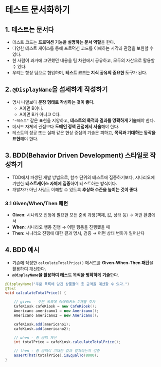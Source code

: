 # 테스트 문서화하기

## 1. 테스트는 문서다

- 테스트 코드는 **프로덕션 기능을 설명하는 문서 역할**을 한다.
- 다양한 테스트 케이스를 통해 프로덕션 코드를 이해하는 시각과 관점을 보완할 수 있다.
- 한 사람이 과거에 고민했던 내용을 팀 차원에서 공유하고, 모두의 자산으로 활용할 수 있다.
- 우리는 항상 팀으로 협업하며, **테스트 코드는 지식 공유의 중요한 도구**가 된다.

## 2. `@DisplayName`을 섬세하게 작성하기

- 명사 나열보다 **문장 형태로 작성하는 것이 좋다**.
  - A이면 B이다.
  - A이면 B가 아니고 C다.
- `"~테스트"` 같은 표현을 지양하고, **테스트의 목적과 결과를 명확하게 기술**해야 한다.
- 메서드 자체의 관점보다 **도메인 정책 관점에서 서술**해야 한다.
- 테스트의 성공 또는 실패 같은 현상 중심의 기술은 피하고, **목적과 기대하는 동작을 표현**해야 한다.

## 3. BDD(Behavior Driven Development) 스타일로 작성하기

- TDD에서 파생된 개발 방법으로, 함수 단위의 테스트에 집중하기보다, 시나리오에 기반한 **테스트케이스 자체에 집중**하여 테스트하는 방식이다.
- 개발자가 아닌 사람도 이해할 수 있도록 **추상화 수준을 높이는 것이 좋다**.

### 3.1 Given/When/Then 패턴

- **Given**: 시나리오 진행에 필요한 모든 준비 과정(객체, 값, 상태 등) → 어떤 환경에서
- **When**: 시나리오 행동 진행 → 어떤 행동을 진행했을 때
- **Then**: 시나리오 진행에 대한 결과 명시, 검증 → 어떤 상태 변화가 일어난다

## 4. BDD 예시

- 기존에 작성한 `calculateTotalPrice()` 메서드를 **Given-When-Then 패턴**을 활용하여 개선한다.
- **`@DisplayName`을 활용하여 테스트 목적을 명확하게 기술**한다.

```java
@DisplayName("주문 목록에 담긴 상품들의 총 금액을 계산할 수 있다.")
@Test
void calculateTotalPrice() {

    // given - 주문 목록에 아메리카노 2개를 추가
    CafeKiosk cafeKiosk = new CafeKiosk();
    Americano americano1 = new Americano();
    Americano americano2 = new Americano();

    cafeKiosk.add(americano1);
    cafeKiosk.add(americano2);

    // when - 총 금액 계산
    int totalPrice = cafeKiosk.calculateTotalPrice();

    // then - 총 금액이 기대한 값과 일치하는지 검증
    assertThat(totalPrice).isEqualTo(8000);
}
```
